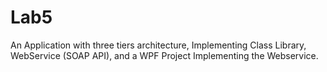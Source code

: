 # Lab5
An Application with three tiers architecture, Implementing Class Library, WebService (SOAP API), and a WPF Project Implementing the Webservice.
